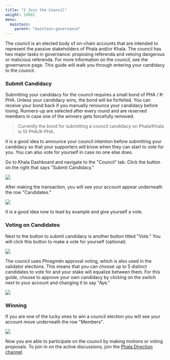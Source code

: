 ```yaml
---
title: "2 Join the Council"
weight: 10002
menu:
  maintain:
    parent: "maintain-governance"
---
```


The council is an elected body of on-chain accounts that are intended to represent the passive stakeholders of Phala and/or Khala. The council has two major tasks in governance: proposing referenda and vetoing dangerous or malicious referenda. For more information on the council, see the governance page. This guide will walk you through entering your candidacy to the council.

### Submit Candidacy

Submitting your candidacy for the council requires a small bond of PHA / K-PHA. Unless your candidacy wins, the bond will be forfeited. You can receive your bond back if you manually renounce your candidacy before losing. Runners-up are selected after every round and are reserved members in case one of the winners gets forcefully removed.

> Currently the bond for submitting a council candidacy on Phala/Khala is 10 PHA/K-PHA.

It is a good idea to announce your council intention before submitting your candidacy so that your supporters will know when they can start to vote for you. You can also vote for yourself in case no one else does.

Go to Khala Dashboard and navigate to the "Council" tab. Click the button on the right that says "Submit Candidacy."

![](https://i.imgur.com/H6UFk1Z.png)

After making the transaction, you will see your account appear underneath the row "Candidates."

![](https://i.imgur.com/wEBQitI.png)

It is a good idea now to lead by example and give yourself a vote.

### Voting on Candidates

Next to the button to submit candidacy is another button titled "Vote." You will click this button to make a vote for yourself (optional).

![](https://i.imgur.com/3VT6sK2.png)

The council uses Phragmén approval voting, which is also used in the validator elections. This means that you can choose up to 5 distinct candidates to vote for and your stake will equalize between them. For this guide, choose to approve your own candidacy by clicking on the switch next to your account and changing it to say "Aye."

![](https://i.imgur.com/mBT7jb1.png)

### Winning

If you are one of the lucky ones to win a council election you will see your account move underneath the row "Members".

![](https://i.imgur.com/Wp2Zxqn.png)

Now you are able to participate on the council by making motions or voting proposals. To join in on the active discussions, join the [Phala Direction channel](https://forum.phala.network/).
